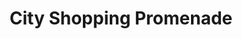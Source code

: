 ---
title: "City Shopping Promenade"
url: /st-poelten/city-shopping-promenade-braeuhausgasse/
shop: Einkaufszentrum
---